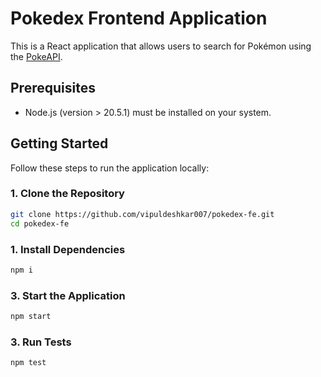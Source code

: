 # Pokedex Frontend Application

This is a React application that allows users to search for Pokémon using the [PokeAPI](https://pokeapi.co). 

## Prerequisites

- Node.js (version > 20.5.1) must be installed on your system.

## Getting Started

Follow these steps to run the application locally:

### 1. Clone the Repository

```bash
git clone https://github.com/vipuldeshkar007/pokedex-fe.git
cd pokedex-fe
```

### 1. Install Dependencies

```bash
npm i
```

### 3. Start the Application

```bash
npm start
```

### 3. Run Tests

```bash
npm test
```

